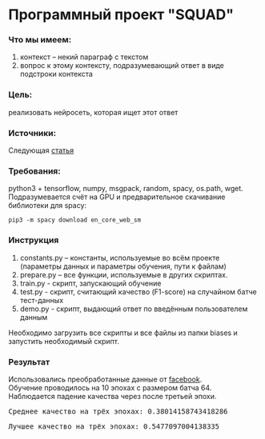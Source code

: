 # Программный проект "SQUAD"

### Что мы имеем:
  1) контекст – некий параграф с текстом
  2) вопрос к этому контексту, подразумевающий ответ в виде подстроки контекста

### Цель:
  реализовать нейросеть, которая ищет этот ответ
  
### Источники:
  Следующая [статья](https://arxiv.org/pdf/1704.00051.pdf)

### Требования:
  python3 + tensorflow, numpy, msgpack, random, spacy, os.path, wget.  
  Подразумевается счёт на GPU и предварительное скачивание библиотеки для spacy:
  ```
  pip3 -m spacy download en_core_web_sm
  ```

### Инструкция
  1) constants.py – константы, используемые во всём проекте (параметры данных и параметры обучения, пути к файлам)
  2) prepare.py – все функции, используемые в других скриптах.
  3) train.py - скрипт, запускающий обучение
  4) test.py - скрипт, считающий качество (F1-score) на случайном батче тест-данных
  5) demo.py - скрипт, выдающий ответ по введённым пользователем данным  
    
  Необходимо загрузить все скрипты и все файлы из папки biases и запустить необходимый скрипт.
  
### Результат
  Использовались преобработанные данные от [facebook](https://github.com/facebookresearch/DrQA).  
  Обучение проводилось на 10 эпохах с размером батча 64.  
  Наблюдается падение качества через после третьей эпохи.  
  <pre>Среднее качество на трёх эпохах: 0.38014158743418286</pre>  
  <pre>Лучшее качество на трёх эпохах: 0.5477097004138335</pre>
